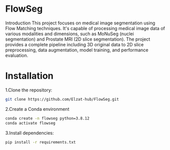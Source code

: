 # FlowSeg
Introduction
This project focuses on medical image segmentation using Flow Matching techniques. It's capable of processing medical image data of various modalities and dimensions, such as MoNuSeg (nuclei segmentation) and Prostate MRI (2D slice segmentation). The project provides a complete pipeline including 3D original data to 2D slice preprocessing, data augmentation, model training, and performance evaluation.

# Installation
1.Clone the repository:
```bash
git clone https://github.com/Elzat-hub/FlowSeg.git
```

2.Create a Conda environment
```bash
conda create -n flowseg python=3.8.12
conda activate flowseg
```

3.Install dependencies:
```bash
pip install -r requirements.txt
```
